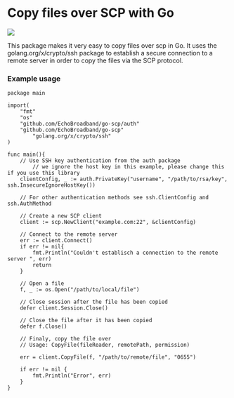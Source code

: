 Copy files over SCP with Go
=============================
[![](https://godoc.org/github.com/EchoBroadband/go-scp?status.svg)](https://godoc.org/github.com/EchoBroadband/go-scp)

This package makes it very easy to copy files over scp in Go.
It uses the golang.org/x/crypto/ssh package to establish a secure connection to a remote server in order to copy the files via the SCP protocol.

### Example usage

```
package main

import(
	"fmt"
	"os"
	"github.com/EchoBroadband/go-scp/auth"
	"github.com/EchoBroadband/go-scp"
        "golang.org/x/crypto/ssh"
)

func main(){
	// Use SSH key authentication from the auth package
        // we ignore the host key in this example, please change this if you use this library
	clientConfig, _ := auth.PrivateKey("username", "/path/to/rsa/key", ssh.InsecureIgnoreHostKey())
	
	// For other authentication methods see ssh.ClientConfig and ssh.AuthMethod

	// Create a new SCP client
	client := scp.NewClient("example.com:22", &clientConfig)
	
	// Connect to the remote server
	err := client.Connect()
	if err != nil{
		fmt.Println("Couldn't establisch a connection to the remote server ", err)
		return		
	}

	// Open a file
	f, _ := os.Open("/path/to/local/file")

	// Close session after the file has been copied
	defer client.Session.Close()
	
	// Close the file after it has been copied
	defer f.Close()
	
	// Finaly, copy the file over
	// Usage: CopyFile(fileReader, remotePath, permission)

	err = client.CopyFile(f, "/path/to/remote/file", "0655")

	if err != nil {
		fmt.Println("Error", err)
	}
}
```
